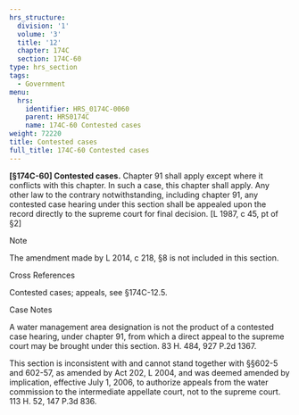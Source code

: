```yaml
---
hrs_structure:
  division: '1'
  volume: '3'
  title: '12'
  chapter: 174C
  section: 174C-60
type: hrs_section
tags:
  - Government
menu:
  hrs:
    identifier: HRS_0174C-0060
    parent: HRS0174C
    name: 174C-60 Contested cases
weight: 72220
title: Contested cases
full_title: 174C-60 Contested cases
---
```

**[§174C-60] Contested cases.** Chapter 91 shall apply except where it conflicts with this chapter. In such a case, this chapter shall apply. Any other law to the contrary notwithstanding, including chapter 91, any contested case hearing under this section shall be appealed upon the record directly to the supreme court for final decision. [L 1987, c 45, pt of §2]

Note

The amendment made by L 2014, c 218, §8 is not included in this section.

Cross References

Contested cases; appeals, see §174C-12.5.

Case Notes

A water management area designation is not the product of a contested case hearing, under chapter 91, from which a direct appeal to the supreme court may be brought under this section. 83 H. 484, 927 P.2d 1367.

This section is inconsistent with and cannot stand together with §§602-5 and 602-57, as amended by Act 202, L 2004, and was deemed amended by implication, effective July 1, 2006, to authorize appeals from the water commission to the intermediate appellate court, not to the supreme court. 113 H. 52, 147 P.3d 836.